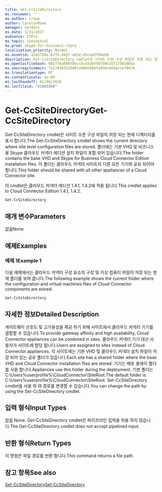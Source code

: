 ```yaml
---
title: Get-CcSiteDirectory
ms.reviewer: ''
ms.author: crowe
author: CarolynRowe
manager: serdars
ms.date: 3/31/2017
audience: ITPro
ms.topic: conceptual
ms.prod: skype-for-business-itpro
localization_priority: Normal
ms.assetid: a243758e-6774-4437-ad2e-d5cea5f04eb6
description: Get-CcSiteDirectory cmdlet은 사이트 수준 구성 파일이 저장 되는 현재 디렉터리를 표시 합니다. 폴더에는 기본 VHD 및 비즈니스용 Skype 클라우드 커넥터 에디션 설치 파일이 포함 되어 있습니다. 이 폴더는 클라우드 커넥터 사이트의 다른 모든 기기와 공유 되어야 합니다.
ms.openlocfilehash: 095776a680fbbcc8c43a8f99700b357175010b5a
ms.sourcegitcommit: fe274303510d07a90b506bfa050c669accef0476
ms.translationtype: MT
ms.contentlocale: ko-KR
ms.lasthandoff: 01/09/2020
ms.locfileid: "41003368"
---
```

# <a name="get-ccsitedirectory"></a><span data-ttu-id="616e9-105">Get-CcSiteDirectory</span><span class="sxs-lookup"><span data-stu-id="616e9-105">Get-CcSiteDirectory</span></span>
 
<span data-ttu-id="616e9-106">Get-CcSiteDirectory cmdlet은 사이트 수준 구성 파일이 저장 되는 현재 디렉터리를 표시 합니다.</span><span class="sxs-lookup"><span data-stu-id="616e9-106">The Get-CcSiteDirectory cmdlet shows the current directory where site level configuration files are stored.</span></span> <span data-ttu-id="616e9-107">폴더에는 기본 VHD 및 비즈니스용 Skype 클라우드 커넥터 에디션 설치 파일이 포함 되어 있습니다.</span><span class="sxs-lookup"><span data-stu-id="616e9-107">The folder contains the base VHD and Skype for Business Cloud Connector Edition installation files.</span></span> <span data-ttu-id="616e9-108">이 폴더는 클라우드 커넥터 사이트의 다른 모든 기기와 공유 되어야 합니다.</span><span class="sxs-lookup"><span data-stu-id="616e9-108">This folder should be shared with all other appliances of a Cloud Connector site.</span></span>
  
<span data-ttu-id="616e9-109">이 cmdlet은 클라우드 커넥터 에디션 1.4.1, 1.4.2에 적용 됩니다.</span><span class="sxs-lookup"><span data-stu-id="616e9-109">This cmdlet applies to Cloud Connector Edition 1.4.1, 1.4.2.</span></span>
  
```powershell
Get-CcSiteDirectory
```

## <a name="parameters"></a><span data-ttu-id="616e9-110">매개 변수</span><span class="sxs-lookup"><span data-stu-id="616e9-110">Parameters</span></span>

<span data-ttu-id="616e9-111">없음</span><span class="sxs-lookup"><span data-stu-id="616e9-111">None</span></span>
  
## <a name="examples"></a><span data-ttu-id="616e9-112">예제</span><span class="sxs-lookup"><span data-stu-id="616e9-112">Examples</span></span>
<span data-ttu-id="616e9-113"><a name="Examples"> </a></span><span class="sxs-lookup"><span data-stu-id="616e9-113"></span></span>

### <a name="example-1"></a><span data-ttu-id="616e9-114">예제 1</span><span class="sxs-lookup"><span data-stu-id="616e9-114">Example 1</span></span>

<span data-ttu-id="616e9-115">다음 예제에서는 클라우드 커넥터 구성 요소의 구성 및 가상 컴퓨터 파일이 저장 되는 현재 폴더를 보여 줍니다.</span><span class="sxs-lookup"><span data-stu-id="616e9-115">The following example shows the current folder where the configuration and virtual machines files of Cloud Connector components are stored:</span></span>
  
```powershell
Get-CcSiteDirectory
```

## <a name="detailed-description"></a><span data-ttu-id="616e9-116">자세한 정보</span><span class="sxs-lookup"><span data-stu-id="616e9-116">Detailed Description</span></span>
<span data-ttu-id="616e9-117"><a name="DetailedDescription"> </a></span><span class="sxs-lookup"><span data-stu-id="616e9-117"></span></span>

<span data-ttu-id="616e9-118">게이트웨이 선호도 및 고가용성을 제공 하기 위해 사이트에서 클라우드 커넥터 기기를 결합할 수 있습니다.</span><span class="sxs-lookup"><span data-stu-id="616e9-118">To provide gateway affinity and high availability, Cloud Connector appliances can be combined in sites.</span></span> <span data-ttu-id="616e9-119">클라우드 커넥터 기기 대신 사용자가 사이트에 할당 됩니다.</span><span class="sxs-lookup"><span data-stu-id="616e9-119">Users are assigned to sites instead of Cloud Connector appliances.</span></span> <span data-ttu-id="616e9-120">각 사이트에는 기본 VHD 및 클라우드 커넥터 설치 파일이 저장 되어 있는 공유 폴더가 있습니다.</span><span class="sxs-lookup"><span data-stu-id="616e9-120">Each site has a shared folder where the base VHD and Cloud Connector installation files are stored.</span></span> <span data-ttu-id="616e9-121">기기는 배포 중에이 폴더를 사용 합니다.</span><span class="sxs-lookup"><span data-stu-id="616e9-121">Appliances use this folder during the deployment.</span></span> <span data-ttu-id="616e9-122">기본 폴더는 C:\Users\%userprofile%\CloudConnector\SiteRoot.</span><span class="sxs-lookup"><span data-stu-id="616e9-122">The default folder is C:\Users\%userprofile%\CloudConnector\SiteRoot.</span></span> <span data-ttu-id="616e9-123">Set-CcSiteDirectory cmdlet을 사용 하 여 경로를 변경할 수 있습니다.</span><span class="sxs-lookup"><span data-stu-id="616e9-123">You can change the path by using the Set-CcSiteDirectory cmdlet.</span></span>
  
## <a name="input-types"></a><span data-ttu-id="616e9-124">입력 형식</span><span class="sxs-lookup"><span data-stu-id="616e9-124">Input Types</span></span>
<span data-ttu-id="616e9-125"><a name="InputTypes"> </a></span><span class="sxs-lookup"><span data-stu-id="616e9-125"></span></span>

<span data-ttu-id="616e9-126">없음.</span><span class="sxs-lookup"><span data-stu-id="616e9-126">None.</span></span> <span data-ttu-id="616e9-127">Get-CcSiteDirectory cmdlet은 파이프라인 입력을 허용 하지 않습니다.</span><span class="sxs-lookup"><span data-stu-id="616e9-127">The Get-CcSiteDirectory cmdlet does not accept pipelined input.</span></span>
  
## <a name="return-types"></a><span data-ttu-id="616e9-128">반환 형식</span><span class="sxs-lookup"><span data-stu-id="616e9-128">Return Types</span></span>
<span data-ttu-id="616e9-129"><a name="ReturnTypes"> </a></span><span class="sxs-lookup"><span data-stu-id="616e9-129"></span></span>

<span data-ttu-id="616e9-130">이 명령은 파일 경로를 반환 합니다.</span><span class="sxs-lookup"><span data-stu-id="616e9-130">This command returns a file path.</span></span>
  
## <a name="see-also"></a><span data-ttu-id="616e9-131">참고 항목</span><span class="sxs-lookup"><span data-stu-id="616e9-131">See also</span></span>
<span data-ttu-id="616e9-132"><a name="ReturnTypes"> </a></span><span class="sxs-lookup"><span data-stu-id="616e9-132"></span></span>

[<span data-ttu-id="616e9-133">Set-CcSiteDirectory</span><span class="sxs-lookup"><span data-stu-id="616e9-133">Set-CcSiteDirectory</span></span>](set-ccsitedirectory.md)
  


